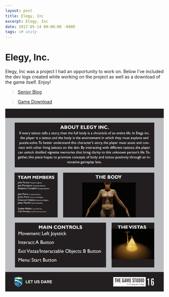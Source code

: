 ```yaml
---
layout: post
title: Elegy, Inc
excerpt: Elegy, Inc
date: 2017-05-14 00:00:00 -0400
tags: c# unity
---
```


# Elegy, Inc.

Elegy, Inc was a project I had an opportunity to work on. Below I’ve included the dev logs created while working on the project as well as a download of the game itself. Enjoy!

>[Senior Blog](seniorproduction-blogpost.html)

>[Game Download](https://drive.google.com/file/d/1JTgCI7jCGx_wqlOIxTuX28IcqjCtANIU/view?usp=sharing)

![Elegy, Inc Image](assets/images/Elegy-Poster.png)